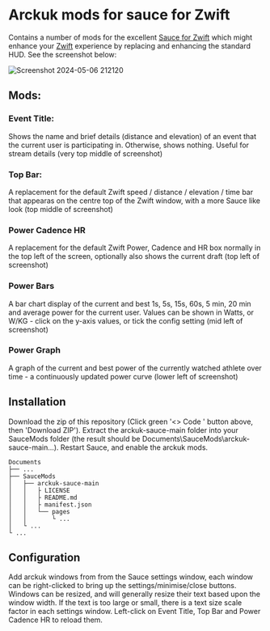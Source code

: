 # Arckuk mods for sauce for Zwift

Contains a number of mods for the excellent [Sauce for Zwift](https://github.com/SauceLLC/sauce4zwift) which might enhance your [Zwift](https://zwift.com) experience by replacing and enhancing the standard HUD. See the screenshot below:

![Screenshot 2024-05-06 212120](https://github.com/arckuk/arckuk-sauce/assets/169094745/3a35a37f-edbb-464a-b983-2dd392df750e)
## Mods:

### Event Title:
Shows the name and brief details (distance and elevation) of an event that the current user is participating in. Otherwise, shows nothing. Useful for stream details (very top middle of screenshot)

### Top Bar:
A replacement for the default Zwift speed / distance / elevation / time bar that appearas on the centre top of the Zwift window, with a more Sauce like look (top middle of screenshot)

### Power Cadence HR
A replacement for the default Zwift Power, Cadence and HR box normally in the top left of the screen, optionally also shows the current draft (top left of screenshot)

### Power Bars
A bar chart display of the current and best 1s, 5s, 15s, 60s, 5 min, 20 min and average power for the current user. Values can be shown in Watts, or W/KG - click on the y-axis values, or tick the config setting (mid left of screenshot)

### Power Graph
A graph of the current and best power of the currently watched athlete over time - a continuously updated power curve (lower left of screenshot)

## Installation
Download the zip of this repository (Click green '<> Code ' button above, then 'Download ZIP'). Extract the arckuk-sauce-main folder into your SauceMods folder (the result should be Documents\SauceMods\arckuk-sauce-main\...). Restart Sauce, and enable the arckuk mods.
```
Documents
├── ...
├── SauceMods
│   ├── arckuk-sauce-main
│   │   ├ LICENSE
│   │   ├ README.md
│   │   ├ manifest.json
│   │   └── pages
│   │       └ ...
│   └ ...
└ ...
```
## Configuration
Add arckuk windows from from the Sauce settings window, each window can be right-clicked to bring up the settings/minimise/close buttons. Windows can be resized, and will generally resize their text based upon the window width. If the text is too large or small, there is a text size scale factor in each settings window. Left-click on Event Title, Top Bar and Power Cadence HR to reload them.


